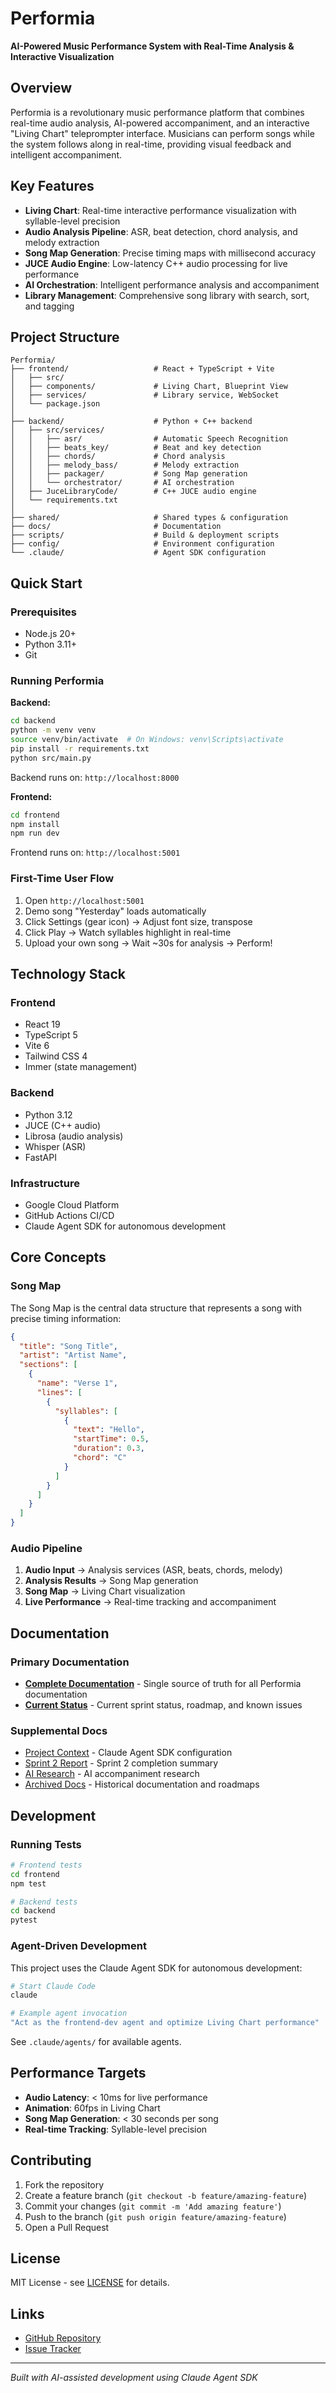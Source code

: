 # Performia

**AI-Powered Music Performance System with Real-Time Analysis & Interactive Visualization**

## Overview

Performia is a revolutionary music performance platform that combines real-time audio analysis, AI-powered accompaniment, and an interactive "Living Chart" teleprompter interface. Musicians can perform songs while the system follows along in real-time, providing visual feedback and intelligent accompaniment.

## Key Features

- **Living Chart**: Real-time interactive performance visualization with syllable-level precision
- **Audio Analysis Pipeline**: ASR, beat detection, chord analysis, and melody extraction
- **Song Map Generation**: Precise timing maps with millisecond accuracy
- **JUCE Audio Engine**: Low-latency C++ audio processing for live performance
- **AI Orchestration**: Intelligent performance analysis and accompaniment
- **Library Management**: Comprehensive song library with search, sort, and tagging

## Project Structure

```
Performia/
├── frontend/                   # React + TypeScript + Vite
│   ├── src/
│   ├── components/             # Living Chart, Blueprint View
│   ├── services/               # Library service, WebSocket
│   └── package.json
│
├── backend/                    # Python + C++ backend
│   ├── src/services/
│   │   ├── asr/                # Automatic Speech Recognition
│   │   ├── beats_key/          # Beat and key detection
│   │   ├── chords/             # Chord analysis
│   │   ├── melody_bass/        # Melody extraction
│   │   ├── packager/           # Song Map generation
│   │   └── orchestrator/       # AI orchestration
│   ├── JuceLibraryCode/        # C++ JUCE audio engine
│   └── requirements.txt
│
├── shared/                     # Shared types & configuration
├── docs/                       # Documentation
├── scripts/                    # Build & deployment scripts
├── config/                     # Environment configuration
└── .claude/                    # Agent SDK configuration
```

## Quick Start

### Prerequisites

- Node.js 20+
- Python 3.11+
- Git

### Running Performia

**Backend:**
```bash
cd backend
python -m venv venv
source venv/bin/activate  # On Windows: venv\Scripts\activate
pip install -r requirements.txt
python src/main.py
```
Backend runs on: `http://localhost:8000`

**Frontend:**
```bash
cd frontend
npm install
npm run dev
```
Frontend runs on: `http://localhost:5001`

### First-Time User Flow

1. Open `http://localhost:5001`
2. Demo song "Yesterday" loads automatically
3. Click Settings (gear icon) → Adjust font size, transpose
4. Click Play → Watch syllables highlight in real-time
5. Upload your own song → Wait ~30s for analysis → Perform!

## Technology Stack

### Frontend
- React 19
- TypeScript 5
- Vite 6
- Tailwind CSS 4
- Immer (state management)

### Backend
- Python 3.12
- JUCE (C++ audio)
- Librosa (audio analysis)
- Whisper (ASR)
- FastAPI

### Infrastructure
- Google Cloud Platform
- GitHub Actions CI/CD
- Claude Agent SDK for autonomous development

## Core Concepts

### Song Map
The Song Map is the central data structure that represents a song with precise timing information:

```json
{
  "title": "Song Title",
  "artist": "Artist Name",
  "sections": [
    {
      "name": "Verse 1",
      "lines": [
        {
          "syllables": [
            {
              "text": "Hello",
              "startTime": 0.5,
              "duration": 0.3,
              "chord": "C"
            }
          ]
        }
      ]
    }
  ]
}
```

### Audio Pipeline
1. **Audio Input** → Analysis services (ASR, beats, chords, melody)
2. **Analysis Results** → Song Map generation
3. **Song Map** → Living Chart visualization
4. **Live Performance** → Real-time tracking and accompaniment

## Documentation

### Primary Documentation
- **[Complete Documentation](./PERFORMIA_MASTER_DOCS.md)** - Single source of truth for all Performia documentation
- **[Current Status](./docs/STATUS.md)** - Current sprint status, roadmap, and known issues

### Supplemental Docs
- [Project Context](./.claude/CLAUDE.md) - Claude Agent SDK configuration
- [Sprint 2 Report](./docs/sprint2/SPRINT2_COMPLETE.md) - Sprint 2 completion summary
- [AI Research](./docs/research/AI_MUSIC_AGENT_RESEARCH.md) - AI accompaniment research
- [Archived Docs](./docs/archive/) - Historical documentation and roadmaps

## Development

### Running Tests
```bash
# Frontend tests
cd frontend
npm test

# Backend tests
cd backend
pytest
```

### Agent-Driven Development
This project uses the Claude Agent SDK for autonomous development:

```bash
# Start Claude Code
claude

# Example agent invocation
"Act as the frontend-dev agent and optimize Living Chart performance"
```

See `.claude/agents/` for available agents.

## Performance Targets

- **Audio Latency**: < 10ms for live performance
- **Animation**: 60fps in Living Chart
- **Song Map Generation**: < 30 seconds per song
- **Real-time Tracking**: Syllable-level precision

## Contributing

1. Fork the repository
2. Create a feature branch (`git checkout -b feature/amazing-feature`)
3. Commit your changes (`git commit -m 'Add amazing feature'`)
4. Push to the branch (`git push origin feature/amazing-feature`)
5. Open a Pull Request

## License

MIT License - see [LICENSE](./LICENSE) for details.

## Links

- [GitHub Repository](https://github.com/PerformanceSuite/Performia)
- [Issue Tracker](https://github.com/PerformanceSuite/Performia/issues)

---

*Built with AI-assisted development using Claude Agent SDK*

